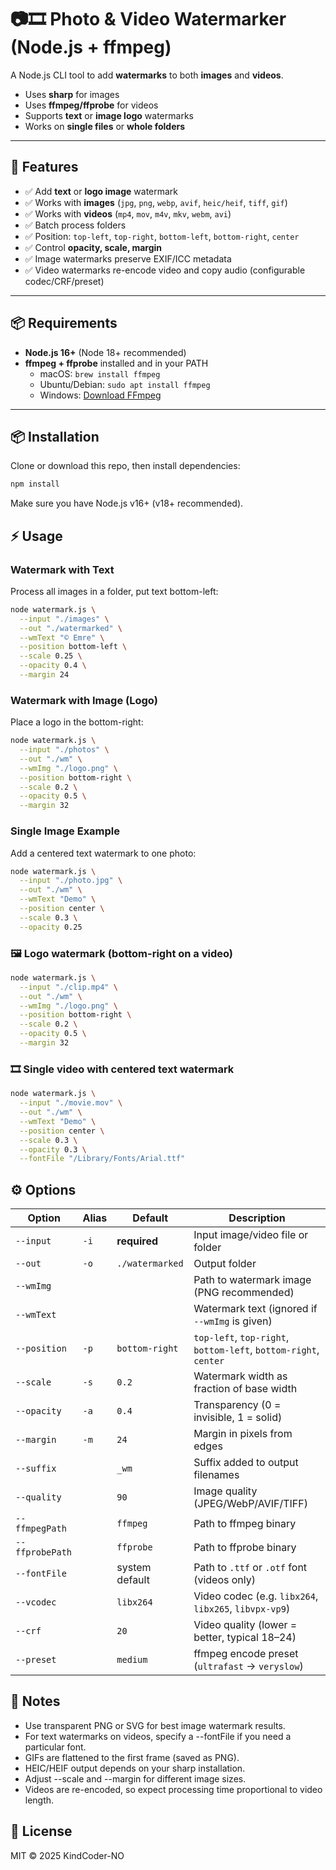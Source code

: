 # 📷🎞️ Photo & Video Watermarker (Node.js + ffmpeg)

A Node.js CLI tool to add **watermarks** to both **images** and **videos**.  
- Uses **sharp** for images  
- Uses **ffmpeg/ffprobe** for videos  
- Supports **text** or **image logo** watermarks  
- Works on **single files** or **whole folders**  

---

## 🚀 Features
- ✅ Add **text** or **logo image** watermark  
- ✅ Works with **images** (`jpg`, `png`, `webp`, `avif`, `heic/heif`, `tiff`, `gif`)  
- ✅ Works with **videos** (`mp4`, `mov`, `m4v`, `mkv`, `webm`, `avi`)  
- ✅ Batch process folders  
- ✅ Position: `top-left`, `top-right`, `bottom-left`, `bottom-right`, `center`  
- ✅ Control **opacity, scale, margin**  
- ✅ Image watermarks preserve EXIF/ICC metadata  
- ✅ Video watermarks re-encode video and copy audio (configurable codec/CRF/preset)  

---

## 📦 Requirements
- **Node.js 16+** (Node 18+ recommended)  
- **ffmpeg + ffprobe** installed and in your PATH  
  - macOS: `brew install ffmpeg`  
  - Ubuntu/Debian: `sudo apt install ffmpeg`  
  - Windows: [Download FFmpeg](https://ffmpeg.org/download.html)  

---

## 📦 Installation

Clone or download this repo, then install dependencies:

```bash
npm install
```

Make sure you have Node.js v16+ (v18+ recommended).

## ⚡ Usage
### Watermark with Text
Process all images in a folder, put text bottom-left:

```bash
node watermark.js \
  --input "./images" \
  --out "./watermarked" \
  --wmText "© Emre" \
  --position bottom-left \
  --scale 0.25 \
  --opacity 0.4 \
  --margin 24
```

### Watermark with Image (Logo)
Place a logo in the bottom-right:
```bash
node watermark.js \
  --input "./photos" \
  --out "./wm" \
  --wmImg "./logo.png" \
  --position bottom-right \
  --scale 0.2 \
  --opacity 0.5 \
  --margin 32
```

### Single Image Example
Add a centered text watermark to one photo:
```bash
node watermark.js \
  --input "./photo.jpg" \
  --out "./wm" \
  --wmText "Demo" \
  --position center \
  --scale 0.3 \
  --opacity 0.25
```

### 🖼️ Logo watermark (bottom-right on a video)
```bash
node watermark.js \
  --input "./clip.mp4" \
  --out "./wm" \
  --wmImg "./logo.png" \
  --position bottom-right \
  --scale 0.2 \
  --opacity 0.5 \
  --margin 32
```

### 🎞️ Single video with centered text watermark
```bash
node watermark.js \
  --input "./movie.mov" \
  --out "./wm" \
  --wmText "Demo" \
  --position center \
  --scale 0.3 \
  --opacity 0.3 \
  --fontFile "/Library/Fonts/Arial.ttf"
```

## ⚙️ Options

| Option          | Alias | Default         | Description                                                      |
| --------------- | ----- | --------------- | ---------------------------------------------------------------- |
| `--input`       | `-i`  | **required**    | Input image/video file or folder                                 |
| `--out`         | `-o`  | `./watermarked` | Output folder                                                    |
| `--wmImg`       |       |                 | Path to watermark image (PNG recommended)                        |
| `--wmText`      |       |                 | Watermark text (ignored if `--wmImg` is given)                   |
| `--position`    | `-p`  | `bottom-right`  | `top-left`, `top-right`, `bottom-left`, `bottom-right`, `center` |
| `--scale`       | `-s`  | `0.2`           | Watermark width as fraction of base width                        |
| `--opacity`     | `-a`  | `0.4`           | Transparency (0 = invisible, 1 = solid)                          |
| `--margin`      | `-m`  | `24`            | Margin in pixels from edges                                      |
| `--suffix`      |       | `_wm`           | Suffix added to output filenames                                 |
| `--quality`     |       | `90`            | Image quality (JPEG/WebP/AVIF/TIFF)                              |
| `--ffmpegPath`  |       | `ffmpeg`        | Path to ffmpeg binary                                            |
| `--ffprobePath` |       | `ffprobe`       | Path to ffprobe binary                                           |
| `--fontFile`    |       | system default  | Path to `.ttf` or `.otf` font (videos only)                      |
| `--vcodec`      |       | `libx264`       | Video codec (e.g. `libx264`, `libx265`, `libvpx-vp9`)            |
| `--crf`         |       | `20`            | Video quality (lower = better, typical 18–24)                    |
| `--preset`      |       | `medium`        | ffmpeg encode preset (`ultrafast` → `veryslow`)                  |


## 📝 Notes

- Use transparent PNG or SVG for best image watermark results.
- For text watermarks on videos, specify a --fontFile if you need a particular font.
- GIFs are flattened to the first frame (saved as PNG).
- HEIC/HEIF output depends on your sharp installation.
- Adjust --scale and --margin for different image sizes.
- Videos are re-encoded, so expect processing time proportional to video length.

## 📄 License

MIT © 2025 KindCoder-NO
